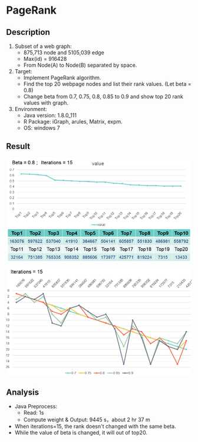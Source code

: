 PageRank
===


Description
---
1. Subset of a web graph:
    - 875,713 node and 5105,039 edge
    - Max(id) = 916428
    - From Node(A) to Node(B) separated by space.
2. Target:
    - Implement PageRank algorithm.
    - Find the top 20 webpage nodes and list their rank values. (Let beta = 0.8)
    - Change beta from 0.7, 0.75, 0.8, 0.85 to 0.9 and show top 20 rank values with graph.
3. Environment:
    - Java version: 1.8.0_111
    - R Package: iGraph, arules, Matrix, expm.
    - OS: windows 7


Result
---
![result1](https://github.com/guiruli08650129/NUTN-Course/blob/master/BigData/PageRank/pictures/result1.PNG)



![result2](https://github.com/guiruli08650129/NUTN-Course/blob/master/BigData/PageRank/pictures/result2.PNG)

Analysis
---
- Java Preprocess:
    - Read: 1s
    - Compute weight & Output: 9445 s，about 2 hr 37 m 
- When iterations=15, the rank doesn't changed with the same beta.
- While the value of beta is changed, it will out of top20.



